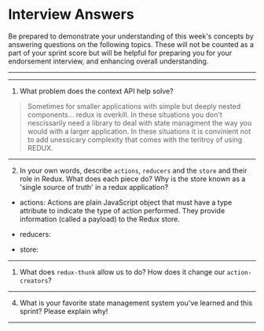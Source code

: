# Interview Answers
Be prepared to demonstrate your understanding of this week's concepts by answering questions on the following topics. These will not be counted as a part of your sprint score but will be helpful for preparing you for your endorsement interview, and enhancing overall understanding.


---
---



1. What problem does the context API help solve?

> Sometimes for smaller applications with simple but deeply nested components... redux is overkill. In these situations you don't nescissarily need a library to deal with state managment the way you would with a larger application. In these situations it is convinient not to add unessicary complexity that comes with the teritroy of using REDUX.




---

2. In your own words, describe `actions`, `reducers` and the `store` and their role in Redux. 
   What does each piece do? Why is the store known as a 'single source of truth' in a redux application?

-  actions: Actions are plain JavaScript object that must have a type attribute to indicate the type of action performed. They provide information (called a payload) to the Redux store.


- reducers: 
- store:

---

1. What does `redux-thunk` allow us to do? How does it change our `action-creators`?


>



---

4. What is your favorite state management system you've learned and this sprint? Please explain why!

>






---
